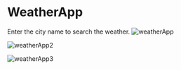 # WeatherApp
Enter the city name to search the weather.
![weatherApp](https://user-images.githubusercontent.com/93892096/232273074-4146ba1d-e76d-40da-9e23-666e400117f5.jpeg)

![weatherApp2](https://user-images.githubusercontent.com/93892096/232273344-7f241ef5-52da-4f0c-a68d-763bd0fc5f06.jpeg)

![weatherApp3](https://user-images.githubusercontent.com/93892096/232273348-eb5e345c-3dd5-4346-ae06-44b2cb2428eb.jpeg)
